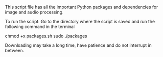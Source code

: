 This script file has all the important Python packages and dependencies for image and audio processing.

To run the script: Go to the directory where the script is saved and run the following command in the terminal

chmod +x packages.sh 
sudo ./packages

Downloading may take a long time, have patience and do not interrupt in between.
